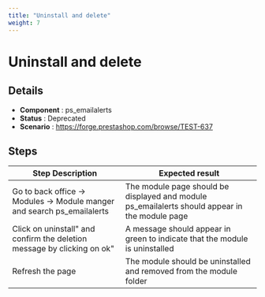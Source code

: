 ```yaml
---
title: "Uninstall and delete"
weight: 7
---
```


# Uninstall and delete
## Details
* **Component** : ps_emailalerts
* **Status** : Deprecated
* **Scenario** : https://forge.prestashop.com/browse/TEST-637

## Steps
| Step Description | Expected result |
| ----- | ----- |
| Go to back office -> Modules -> Module manger and search ps_emailalerts | The module page should be displayed and module ps_emailalerts should appear in the module page |
| Click on uninstall" and confirm the deletion message by clicking on ok" | A message should appear in green to indicate that the module is uninstalled |
| Refresh the page | The module should be uninstalled and removed from the module folder |
